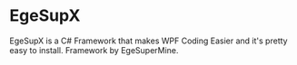 # EgeSupX
EgeSupX is a C# Framework that makes WPF Coding Easier and it's pretty easy to install. Framework by EgeSuperMine.
